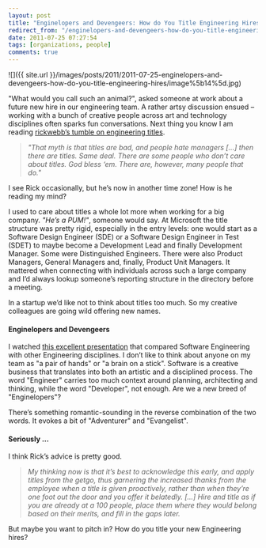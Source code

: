 ```yaml
---
layout: post
title: "Enginelopers and Devengeers: How do You Title Engineering Hires?"
redirect_from: "/enginelopers-and-devengeers-how-do-you-title-engineering-hires"
date: 2011-07-25 07:27:54
tags: [organizations, people]
comments: true
---
```

![]({{ site.url }}/images/posts/2011/2011-07-25-enginelopers-and-devengeers-how-do-you-title-engineering-hires/image%5b14%5d.jpg)

"What would you call such an animal?", asked someone at work about a future new hire in our engineering team. A rather artsy discussion ensued – working with a bunch of creative people across art and technology disciplines often sparks fun conversations. Next thing you know I am reading [rickwebb’s tumble on engineering titles](http://rickwebb.tumblr.com/post/7938077259/whats-the-worse-piece-of-advice-youve-ever-received).

> _"That myth is that titles are bad, and people hate managers [...] then there are titles. Same deal. There are some people who don’t care about titles. God bless ‘em. There are, however, many people that do."_

I see Rick occasionally, but he’s now in another time zone! How is he reading my mind?

I used to care about titles a whole lot more when working for a big company. _"He’s a PUM!"_, someone would say. At Microsoft the title structure was pretty rigid, especially in the entry levels: one would start as a Software Design Engineer (SDE) or a Software Design Engineer in Test (SDET) to maybe become a Development Lead and finally Development Manager. Some were Distinguished Engineers. There were also Product Managers, General Managers and, finally, Product Unit Managers. It mattered when connecting with individuals across such a large company and I’d always lookup someone’s reporting structure in the directory before a meeting.

In a startup we’d like not to think about titles too much. So my creative colleagues are going wild offering new names.

#### Enginelopers and Devengeers

I watched [this excellent presentation](http://www.infoq.com/presentations/Craft-and-Software-Engineering) that compared Software Engineering with other Engineering disciplines. I don’t like to think about anyone on my team as "a pair of hands" or "a brain on a stick". Software is a creative business that translates into both an artistic and a disciplined process. The word "Engineer" carries too much context around planning, architecting and thinking, while the word "Developer", not enough. Are we a new breed of "Enginelopers"?

There’s something romantic-sounding in the reverse combination of the two words. It evokes a bit of "Adventurer" and "Evangelist".

#### Seriously ...

I think Rick’s advice is pretty good.

> _My thinking now is that it’s best to acknowledge this early, and apply titles from the getgo, thus garnering the increased thanks from the employee when a title is given proactively, rather than when they’re one foot out the door and you offer it belatedly. [...] Hire and title as if you are already at a 100 people, place them where they would belong based on their merits, and fill in the gaps later._

But maybe you want to pitch in? How do you title your new Engineering hires?
